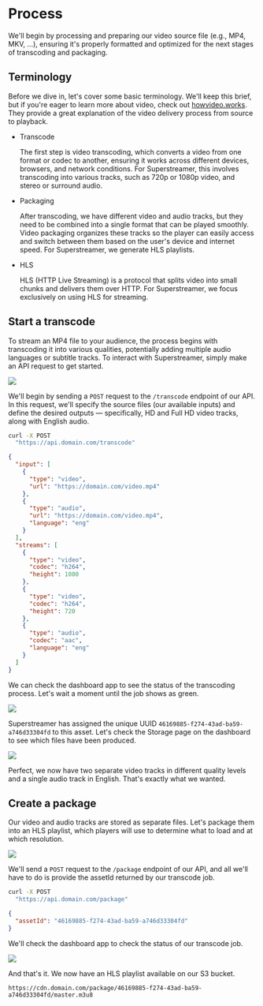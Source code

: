 # Process

We'll begin by processing and preparing our video source file (e.g., MP4, MKV, ...), ensuring it's properly formatted and optimized for the next stages of transcoding and packaging.

## Terminology

Before we dive in, let's cover some basic terminology. We'll keep this brief, but if you're eager to learn more about video, check out [howvideo.works](https://howvideo.works/). They provide a great explanation of the video delivery process from source to playback.

- Transcode

  The first step is video transcoding, which converts a video from one format or codec to another, ensuring it works across different devices, browsers, and network conditions. For Superstreamer, this involves transcoding into various tracks, such as 720p or 1080p video, and stereo or surround audio.

- Packaging

  After transcoding, we have different video and audio tracks, but they need to be combined into a single format that can be played smoothly. Video packaging organizes these tracks so the player can easily access and switch between them based on the user's device and internet speed. For Superstreamer, we generate HLS playlists.

- HLS

  HLS (HTTP Live Streaming) is a protocol that splits video into small chunks and delivers them over HTTP. For Superstreamer, we focus exclusively on using HLS for streaming.

## Start a transcode <Badge type="info" text="Step 1" />

To stream an MP4 file to your audience, the process begins with transcoding it into various qualities, potentially adding multiple audio languages or subtitle tracks. To interact with Superstreamer, simply make an API request to get started.

<img class="schema" src="/schema-transcode.png" />

We'll begin by sending a `POST` request to the `/transcode` endpoint of our API. In this request, we'll specify the source files (our available inputs) and define the desired outputs — specifically, HD and Full HD video tracks, along with English audio.

```sh
curl -X POST
  "https://api.domain.com/transcode"
```

```json
{
  "input": [
    {
      "type": "video",
      "url": "https://domain.com/video.mp4"
    },
    {
      "type": "audio",
      "url": "https://domain.com/video.mp4",
      "language": "eng"
    }
  ],
  "streams": [
    {
      "type": "video",
      "codec": "h264",
      "height": 1080
    },
    {
      "type": "video",
      "codec": "h264",
      "height": 720
    },
    {
      "type": "audio",
      "codec": "aac",
      "language": "eng"
    }
  ]
}
```

We can check the dashboard app to see the status of the transcoding process. Let's wait a moment until the job shows as green.

<img src="/step1-transcode.png" />

Superstreamer has assigned the unique UUID `46169885-f274-43ad-ba59-a746d33304fd` to this asset. Let's check the Storage page on the dashboard to see which files have been produced.

<img class="framed" src="/step1-storage.png" />

Perfect, we now have two separate video tracks in different quality levels and a single audio track in English. That's exactly what we wanted.

## Create a package <Badge type="info" text="Step 2" />

Our video and audio tracks are stored as separate files. Let's package them into an HLS playlist, which players will use to determine what to load and at which resolution.

<img class="schema" src="/schema-package.png" />

We'll send a `POST` request to the `/package` endpoint of our API, and all we'll have to do is provide the assetId returned by our transcode job.

```sh
curl -X POST
  "https://api.domain.com/package"
```

```json
{
  "assetId": "46169885-f274-43ad-ba59-a746d33304fd"
}
```

We'll check the dashboard app to check the status of our transcode job.

<img src="/step2-package.png" style="max-width: 460px;" />

And that's it. We now have an HLS playlist available on our S3 bucket.

```
https://cdn.domain.com/package/46169885-f274-43ad-ba59-a746d33304fd/master.m3u8
```